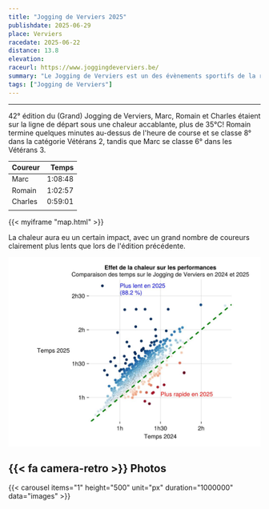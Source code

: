 ```yaml
---
title: "Jogging de Verviers 2025"
publishdate: 2025-06-29
place: Verviers
racedate: 2025-06-22
distance: 13.8
elevation: 
raceurl: https://www.joggingdeverviers.be/
summary: "Le Jogging de Verviers est un des évènements sportifs de la région, avec près de 2000 participants inscrits cette année."
tags: ["Jogging de Verviers"]
---
```


---------------

42° édition du (Grand) Jogging de Verviers, Marc, Romain et Charles étaient sur la ligne de départ sous une chaleur accablante, plus de 35°C! 
Romain termine quelques minutes au-dessus de l'heure de course et se classe 8° dans la catégorie Vétérans 2, tandis que Marc se classe 6° dans les Vétérans 3.

| Coureur | &nbsp; Temps   | 
| -----   | :-------: | 
| Marc    | 1:08:48 | 
| Romain  | 1:02:57 | 
| Charles | 0:59:01 | 
|         |         |

{{< myiframe "map.html" >}}

La chaleur aura eu un certain impact, avec un grand nombre de coureurs clairement plus lents que lors de l'édition précédente.

![Effet de la chaleur](chaleur.JPG)

## {{< fa camera-retro >}} Photos

{{< carousel items="1" height="500" unit="px" duration="1000000" data="images" >}}
